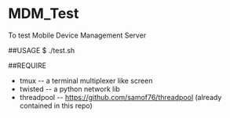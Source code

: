MDM_Test
========

To test Mobile Device Management Server

##USAGE
    $ ./test.sh


##REQUIRE
- tmux -- a terminal multiplexer like screen 
- twisted -- a python network lib
- threadpool -- https://github.com/samof76/threadpool (already contained in this repo)
